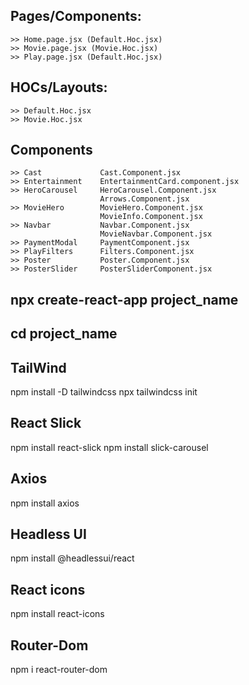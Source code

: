 ## Pages/Components:

    >> Home.page.jsx (Default.Hoc.jsx)
    >> Movie.page.jsx (Movie.Hoc.jsx)
    >> Play.page.jsx (Default.Hoc.jsx)

## HOCs/Layouts:

    >> Default.Hoc.jsx
    >> Movie.Hoc.jsx

## Components

    >> Cast             Cast.Component.jsx
    >> Entertainment    EntertainmentCard.component.jsx
    >> HeroCarousel     HeroCarousel.Component.jsx
                        Arrows.Component.jsx
    >> MovieHero        MovieHero.Component.jsx
                        MovieInfo.Component.jsx
    >> Navbar           Navbar.Component.jsx
                        MovieNavbar.Component.jsx
    >> PaymentModal     PaymentComponent.jsx
    >> PlayFilters      Filters.Component.jsx
    >> Poster           Poster.Component.jsx
    >> PosterSlider     PosterSliderComponent.jsx

## npx create-react-app project_name

## cd project_name

## TailWind

npm install -D tailwindcss
npx tailwindcss init

## React Slick

npm install react-slick
npm install slick-carousel

## Axios

npm install axios

## Headless UI

npm install @headlessui/react

## React icons

npm install react-icons

## Router-Dom

npm i react-router-dom
